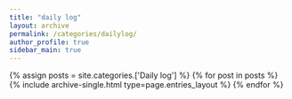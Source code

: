 ```yaml
---
title: "daily log"
layout: archive
permalink: /categories/dailylog/
author_profile: true
sidebar_main: true
---
```



{% assign posts = site.categories.['Daily log'] %}
{% for post in posts %} {% include archive-single.html type=page.entries_layout %} {% endfor %}